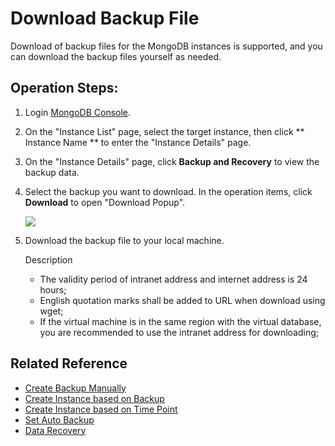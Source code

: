 # Download Backup File

Download of backup files for the MongoDB instances is supported, and you can download the backup files yourself as needed.

## Operation Steps:
1. Login [MongoDB Console](https://mongodb-console.jdcloud.com/mongodb?dataCenter=bj_02).
1. On the "Instance List" page, select the target instance, then click ** Instance Name ** to enter the "Instance Details" page.
1. On the "Instance Details" page, click **Backup and Recovery** to view the backup data.
1. Select the backup you want to download. In the operation items, click **Download** to open "Download Popup".
	
   ![](https://github.com/jdcloudcom/cn/blob/master/image/mongodb/mongo-020.png)

1. Download the backup file to your local machine.

	Description
	
	- The validity period of intranet address and internet address is 24 hours;
	- English quotation marks shall be added to URL when download using wget;
	- If the virtual machine is in the same region with the virtual database, you are recommended to use the intranet address for downloading;

## Related Reference

- [Create Backup Manually](Create-Backup.md)
- [Create Instance based on Backup](Create-Instance-by-Backup.md)
- [Create Instance based on Time Point](Create-Instance-by-Point-in-Time.md)
- [Set Auto Backup](Modify-Backup-Policy.md)
- [Data Recovery](Restore-Instance.md)
